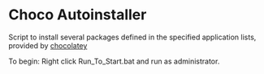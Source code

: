 # Choco Autoinstaller

Script to install several packages defined in the specified application lists, provided by [chocolatey](https://chocolatey.org/)

To begin: Right click Run_To_Start.bat and run as administrator.
